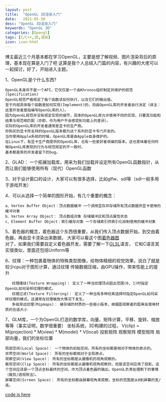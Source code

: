 ```yaml
---
layout: post
title:  "OpenGL 3D渲染入门"
date:   2021-05-30
desc: "OpenGL 3D渲染入门"
keywords: "OpenGL 3D"
categories: [Opengl]
tags: [C/C++,3D,渲染]
icon: icon-html
---
```


博主最近三个月基本都在学习OpenGL，主要是想了解视频、图片渲染背后的原理，基本现在算是入门了吧
这算是我个人总结入门篇的内容，有兴趣的大佬可以一起探讨，好了，开始进入主题。

1、OpenGL是个什么东西?

    OpenGL本身并不是一个API，它仅仅是一个由Khronos组织制定并维护的规范(Specification)
    OpenGL规范严格规定了每个函数该如何执行，以及它们的输出值。
    至于内部具体每个函数是如何实现(Implement)的，将由OpenGL库的开发者自行决定（译注：这里开发者是指编写OpenGL库的人）。
    因为OpenGL规范并没有规定实现的细节，具体的OpenGL库允许使用不同的实现，只要其功能和结果与规范相匹配（亦即，作为用户不会感受到功能上的差异）。
    实际的OpenGL库的开发者通常是显卡的生产商。
    你购买的显卡所支持的OpenGL版本都为这个系列的显卡专门开发的。
    当你使用Apple系统的时候，OpenGL库是由Apple自身维护的。
    在Linux下，有显卡生产商提供的OpenGL库，也有一些爱好者改编的版本。这也意味着任何时候OpenGL库表现的行为与规范规定的不一致时，
    基本都是库的开发者留下的bug。

2、GLAD： 一个拓展加载库，用来为我们加载并设定所有OpenGL函数指针，从而让我们能够使用所有（现代）OpenGL函数

3、对于设计窗口的设计，大家可以有很多选择，比如glfw、sdl等（sdl一般多用于游戏开发）

4、可以从选择一个简单的图形开始，有几个重要的概念：

    a、Vertex Buffer Object：顶点数据缓冲 一个调用显存并存储所有顶点数据供显卡使用的缓冲对象
    b、Vertex Array Object： 顶点数组对象 存储缓冲区和顶点属性状态
    c、Element Buffer Object：索引缓存对象 一个存储索引供索引化绘制使用的缓冲对象
    
5、着色器的概念，着色器这个东西很重要，从我们传入顶点数据开始，到交由着色器，再由显卡渲染出来数据，
   大家可以看这个图[着色器图](https://learnopengl-cn.github.io/img/01/04/pipeline.png)  
   对了，如果我们需要自定义着色器开发，需要了解一下[GLSL](https://www.khronos.org/opengl/wiki/Core_Language_(GLSL))语言，
   它和C语言其实很类似，里面还包括Uniform等
   
6、纹理：一种包裹着物体的特殊类型图像，给物体精细的视觉效果，说白了就是较少cpu对于图形计算，通过纹理
   传输数据压缩，由GPU操作，带来性能上的提升
   
       纹理缠绕(Texture Wrapping)： 定义了一种当纹理顶点超出范围(0, 1)时指定OpenGL如何采样纹理的模式。
       纹理过滤(Texture Filtering)： 定义了一种当有多种纹素选择时指定OpenGL如何采样纹理的模式。这通常在纹理被放大情况下发生。
       多级渐远纹理(Mipmaps)： 被存储的材质的一些缩小版本，根据距观察者的距离会使用材质的合适大小
   
7、GLM库，一个为OpenGL打造的数学库，向量、矩阵计算，平移、旋转、缩放等等（事实证明，数学很重要）
   坐标系统，3D构建的过程，
   V(clip) = M(projection) * M(view) * M(model) * V(local)
             投影矩阵         观察矩阵    模型矩阵    局部向量，我们的坐标位置   
             
    局部空间(Local Space)： 一个物体的初始空间。所有的坐标都是相对于物体的原点的。
    世界空间(World Space)： 所有的坐标都相对于全局原点。
    观察空间(View Space)： 所有的坐标都是从摄像机的视角观察的。
    裁剪空间(Clip Space)： 所有的坐标都是从摄像机视角观察的，但是该空间应用了投影。这个空间应该是一个顶点坐标最终的空间，作为顶点着色器的输出。OpenGL负责处理剩下的事情（裁剪/透视除法）。
    屏幕空间(Screen Space)： 所有的坐标都由屏幕视角来观察。坐标的范围是从0到屏幕的宽/高。             
      
   [code is here](https://github.com/seakingOne/Linux_Learing/tree/main/OpenGL)               